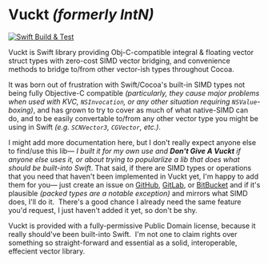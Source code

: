 # Vuckt _(formerly IntN)_

[![Swift Build & Test](https://github.com/capnslipp/Vuckt/actions/workflows/swift-build-test.yml/badge.svg)](https://github.com/capnslipp/Vuckt/actions/workflows/swift-build-test.yml)

Vuckt is Swift library providing Obj-C-compatible integral & floating vector struct types with zero-cost SIMD vector bridging, and convenience methods to bridge to/from other vector-ish types throughout Cocoa.

It was born out of frustration with Swift/Cocoa's built-in SIMD types not being fully Objective-C compatible _(particularly, they cause major problems when used with KVC, `NSInvocation`, or any other situation requiring `NSValue`-boxing)_, and has grown to try to cover as much of what native-SIMD can do, and to be easily convertable to/from any other vector type you might be using in Swift _(e.g. `SCNVector3`, `CGVector`, etc.)_.

I might add more documentation here, but I don't really expect anyone else to find/use this lib— _I built it for my own use and **Don't Give A Vuckt** if anyone else uses it, or about trying to popularlize a lib that does what should be built-into Swift_.  That said, if there are SIMD types or operations that you need that haven't been implemented in Vuckt yet, I'm happy to add them for you— just create an issue on [GitHub](https://github.com/capnslipp/Vuckt/issues), [GitLab](https://gitlab.com/capnslipp/IntN/issues), or [BitBucket](https://bitbucket.org/capnslipp/vuckt/issues) and if it's plausible _(packed types are a notable exception)_ and mirrors what SIMD does, I'll do it.  There's a good chance I already need the same feature you'd request, I just haven't added it yet, so don't be shy.

Vuckt is provided with a fully-permissive Public Domain license, because it really should've been built-into Swift.  I'm not one to claim rights over something so straight-forward and essential as a solid, interoperable, effecient vector library.
